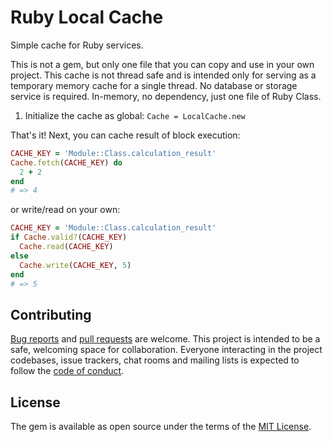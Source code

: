 # Ruby Local Cache

Simple cache for Ruby services.

This is not a gem, but only one file that you can copy and use in your own project. This cache is not thread safe and is intended only for serving as a temporary memory cache for a single thread.
No database or storage service is required. In-memory, no dependency, just one file of Ruby Class.

1. Initialize the cache as global: `Cache = LocalCache.new`

That's it! Next, you can cache result of block execution:

```ruby
CACHE_KEY = 'Module::Class.calculation_result'
Cache.fetch(CACHE_KEY) do
  2 + 2
end
# => 4
```

or write/read on your own:

```ruby
CACHE_KEY = 'Module::Class.calculation_result'
if Cache.valid?(CACHE_KEY)
  Cache.read(CACHE_KEY)
else
  Cache.write(CACHE_KEY, 5)
end
# => 5
```

## Contributing

[Bug reports](/rspec-watcher/issues) and [pull requests](/rspec-watcher/pulls) are welcome. This project is intended to be a safe, welcoming space for collaboration. Everyone interacting in the project codebases, issue trackers, chat rooms and mailing lists is expected to follow the [code of conduct](https://www.contributor-covenant.org/version/2/0/code_of_conduct/).

## License

The gem is available as open source under the terms of the [MIT License](https://opensource.org/licenses/MIT).
